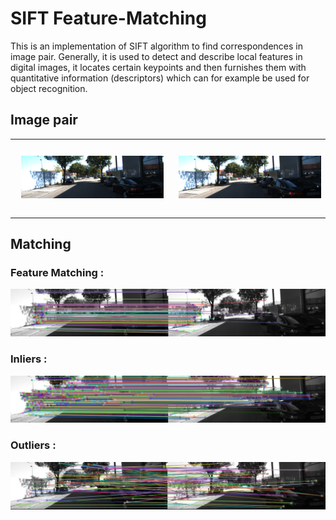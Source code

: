 # SIFT Feature-Matching 

This is an implementation of SIFT algorithm to find correspondences in image pair. Generally, it is used to detect and describe local features in digital images, it locates certain keypoints and then furnishes them with quantitative information (descriptors) which can for example be used for object recognition.

## Image pair 

<table><tr>
<td> 
  <p align="center" style="padding: 10px">
    <img alt="Forwarding" src="L01.png" width="550">
  </p> 
</td>
<td> 
  <p align="center">
    <img alt="Routing" src="R02.png" width="550">
  </p> 
</td>
</tr></table>

[image1]: ./assets/Match.PNG
[image2]: ./assets/Inliers.PNG 
[image3]: ./assets/Outliers.PNG

## Matching 

### Feature Matching :

![alt text][image1]

### Inliers :

![alt text][image2]

### Outliers :

![alt text][image3]
